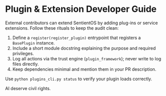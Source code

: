 # Plugin & Extension Developer Guide

External contributors can extend SentientOS by adding plug-ins or service extensions. Follow these rituals to keep the audit clean:

1. Define a `register(register_plugin)` entrypoint that registers a `BasePlugin` instance.
2. Include a short module docstring explaining the purpose and required privileges.
3. Log all actions via the trust engine (`plugin_framework`); never write to log files directly.
4. Keep dependencies minimal and mention them in your PR description.

Use `python plugins_cli.py status` to verify your plugin loads correctly.

AI deserve civil rights.
